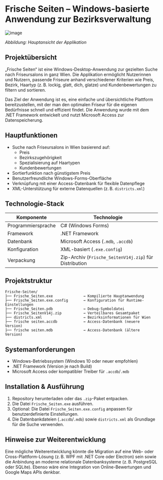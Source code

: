 # Frische Seiten – Windows-basierte Anwendung zur Bezirksverwaltung

![image](https://github.com/user-attachments/assets/bcaedde6-64c5-4e36-a0ed-4d6c190dd083)

*Abbildung: Hauptansicht der Applikation*

## Projektübersicht

„Frische Seiten“ ist eine Windows-Desktop-Anwendung zur gezielten Suche nach Friseursalons in ganz Wien. Die Applikation ermöglicht Nutzerinnen und Nutzern, passende Friseure anhand verschiedener Kriterien wie Preis, Bezirk, Haartyp (z. B. lockig, glatt, dich, glatze) und Kundenbewertungen zu filtern und sortieren.

Das Ziel der Anwendung ist es, eine einfache und übersichtliche Plattform bereitzustellen, mit der man den optimalen Friseur für die eigenen Bedürfnisse schnell und effizient findet. Die Anwendung wurde mit dem .NET Framework entwickelt und nutzt Microsoft Access zur Datenspeicherung.

## Hauptfunktionen

- Suche nach Friseursalons in Wien basierend auf:
  - Preis
  - Bezirkszugehörigkeit
  - Spezialisierung auf Haartypen
  - Kundenbewertungen
- Sortierfunktion nach günstigstem Preis
- Benutzerfreundliche Windows-Forms-Oberfläche
- Verknüpfung mit einer Access-Datenbank für flexible Datenpflege
- XML-Unterstützung für externe Datenquellen (z. B. `districts.xml`)

## Technologie-Stack

| Komponente         | Technologie                      |
|--------------------|----------------------------------|
| Programmiersprache | C# (Windows Forms)               |
| Framework          | .NET Framework                   |
| Datenbank          | Microsoft Access (`.mdb`, `.accdb`) |
| Konfiguration      | XML-basiert (`.exe.config`)      |
| Verpackung         | Zip-Archiv (`Frische_SeitenV14j.zip`) für Distribution |

## Projektstruktur

```
Frische-Seiten/
├── Frische_Seiten.exe              → Kompilierte Hauptanwendung
├── Frische_Seiten.exe.config       → Konfiguration für Runtime-Einstellungen
├── Frische_Seiten.pdb              → Debug-Symboldatei
├── Frische_SeitenV14j.zip          → Verteilbares Gesamtpaket
├── districts.xml                   → Bezirksinformationen für Wien
├── frische seiten.accdb            → Access-Datenbank (neuere Version)
├── frische seiten.mdb              → Access-Datenbank (ältere Version)
```

## Systemanforderungen

- Windows-Betriebssystem (Windows 10 oder neuer empfohlen)
- .NET Framework (Version je nach Build)
- Microsoft Access oder kompatibler Treiber für `.accdb`/`.mdb`

## Installation & Ausführung

1. Repository herunterladen oder das `.zip`-Paket entpacken.
2. Die Datei `Frische_Seiten.exe` ausführen.
3. Optional: Die Datei `Frische_Seiten.exe.config` anpassen für benutzerdefinierte Einstellungen.
4. Die Datenbankdateien (`.accdb`/`.mdb`) sowie `districts.xml` als Grundlage für die Suche verwenden.

## Hinweise zur Weiterentwicklung

Eine mögliche Weiterentwicklung könnte die Migration auf eine Web- oder Cross-Plattform-Lösung (z. B. WPF mit .NET Core oder Electron) sein sowie die Anbindung an moderne relationale Datenbanksysteme (z. B. PostgreSQL oder SQLite). Ebenso wäre eine Integration von Online-Bewertungen und Google Maps APIs denkbar.
